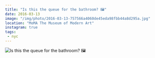 ```yaml
---
title: "Is this the queue for the bathroom? 🖼"
date: 2016-03-13
image: "/img/photo/2016-03-13-757566a4060de45eda98fbb44a8d295a.jpg"
location: "MoMA The Museum of Modern Art"
instagram: true
tags:
 - nyc
---
```


![Is this the queue for the bathroom? 🖼](/img/photo/2016-03-13-757566a4060de45eda98fbb44a8d295a.jpg)
